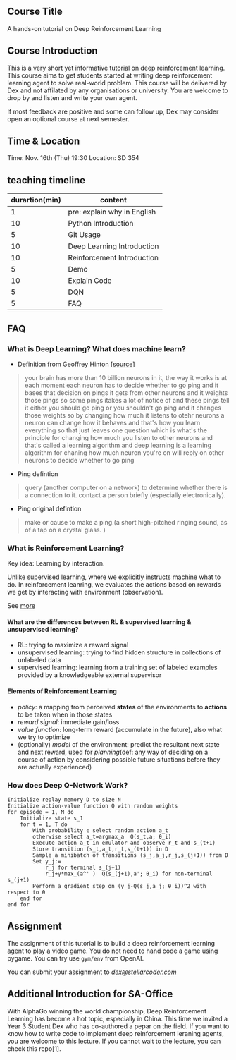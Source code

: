 ## Course Title

A hands-on tutorial on Deep Reinforcement Learning

## Course Introduction

This is a very short yet informative tutorial on deep reinforcement learning. This course aims to get students started at writing deep reinforcement learning agent to solve real-world problem. This course will be delivered by Dex and not affilated by any organisations or university. You are welcome to drop by and listen and write your own agent.

If most feedback are positive and some can follow up, Dex may consider open an optional course at next semester.

## Time & Location

Time: Nov. 16th (Thu) 19:30
Location: SD 354

## teaching timeline

| durartion(min) | content                     |
|----------------|-----------------------------|
| 1              | pre: explain why in English |
| 10             | Python Introduction         |
| 5              | Git Usage                   |
| 10             | Deep Learning Introduction  |
| 10             | Reinforcement Introduction  |
| 5              | Demo                        |
| 10             | Explain Code                |
| 5              | DQN                         |
| 5              | FAQ                         |

## FAQ

### What is Deep Learning? What does machine learn?

* Definition from Geoffrey Hinton [[source]](https://www.youtube.com/watch?v=XG-dwZMc7Ng&t=47s)
> your brain has more than 10 billion neurons in it, the way it works is at each moment each neuron has to decide whether to go ping and it bases that decision on pings it gets from other neurons and it weights those pings so some pings itakes a lot of notice of and these pings tell it either you should go ping or you shouldn't go ping and it changes those weights so by changing how much it listens to otehr neurons a neuron can change how it behaves and that's how you learn everything
> so that just leaves one question which is what's the principle for changing how much you listen to other neurons and that's called a learning algorithm and deep learning is a learning algorithm for chaning how much neuron you're on will reply on other neurons to decide whether to go ping 

* Ping defintion
> query (another computer on a network) to determine whether there is a connection to it.
contact a person briefly (especially electronically).

* Ping original defintion
> make or cause to make a ping.(a short high-pitched ringing sound, as of a tap on a crystal glass.
)

### What is Reinforcement Learning?

Key idea: Learning by interaction.

Unlike supervised learning, where we explicitly instructs machine what to do. In reinforcement leanring, we evaluates the actions based on rewards we get by interacting with environment (observation).

See [more](http://www0.cs.ucl.ac.uk/staff/d.silver/web/Teaching_files/MDP.pdf)

#### What are the differences between RL & supervised learning & unsupervised learning?

* RL: trying to maximize a reward signal
* unsupervised learning: trying to find hidden structure in collections of unlabeled data
* supervised learning: learning from a training set of labeled examples provided by a knowledgeable external supervisor

#### Elements of Reinforcement Learning

* *policy*: a mapping from perceived **states** of the environments to **actions** to be taken when in those states
* *reward signal*: immediate gain/loss
* *value function*: long-term reward (accumulate in the future), also what we try to optimize
* (optionally) *model* of the environment: predict the resultant next state and next reward, used for *planning*(def: any way of deciding on a course of action by considering possible future situations before they are actually experienced)


### How does Deep Q-Network Work?

```
Initialize replay memory D to size N
Initialize action-value function Q with random weights
for episode = 1, M do
	Initialize state s_1
	for t = 1, T do
		With probability ϵ select random action a_t
		otherwise select a_t=argmax_a  Q(s_t,a; θ_i)
		Execute action a_t in emulator and observe r_t and s_(t+1)
		Store transition (s_t,a_t,r_t,s_(t+1)) in D
		Sample a minibatch of transitions (s_j,a_j,r_j,s_(j+1)) from D
		Set y_j:=
			r_j for terminal s_(j+1)
			r_j+γ*max_(a^' )  Q(s_(j+1),a'; θ_i) for non-terminal s_(j+1)
		Perform a gradient step on (y_j-Q(s_j,a_j; θ_i))^2 with respect to θ
	end for
end for
```

## Assignment

The assignment of this tutorial is to build a deep reinforcement learning agent to play a video game. You do not need to hand code a game using pygame. You can try use `gym/env` from OpenAI.

You can submit your assignment to *dex@stellarcoder.com*

## Additional Introduction for SA-Office

With AlphaGo winning the world championship, Deep Reinforcement Learning has become a hot topic, especially in China. This time we invited a Year 3 Student Dex who has co-authored a pepar on the field. If you want to know how to write code to implement deep reinforcement leraning agents, you are welcome to this lecture. If you cannot wait to the lecture, you can check this repo[1].

